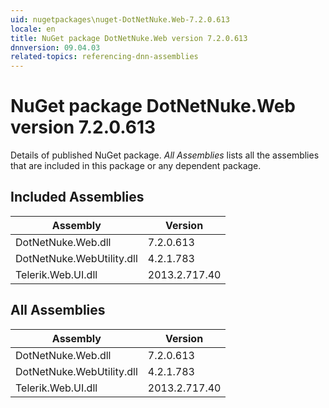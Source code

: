 ```yaml
---
uid: nugetpackages\nuget-DotNetNuke.Web-7.2.0.613
locale: en
title: NuGet package DotNetNuke.Web version 7.2.0.613
dnnversion: 09.04.03
related-topics: referencing-dnn-assemblies
---
```


# NuGet package DotNetNuke.Web version 7.2.0.613
Details of published NuGet package.
*All Assemblies* lists all the assemblies that are included in this package or any dependent package.

## Included Assemblies

|Assembly|Version|
|---|---|
|DotNetNuke.Web.dll|7.2.0.613|
|DotNetNuke.WebUtility.dll|4.2.1.783|
|Telerik.Web.UI.dll|2013.2.717.40|

## All Assemblies

|Assembly|Version|
|---|---|
|DotNetNuke.Web.dll|7.2.0.613|
|DotNetNuke.WebUtility.dll|4.2.1.783|
|Telerik.Web.UI.dll|2013.2.717.40|

